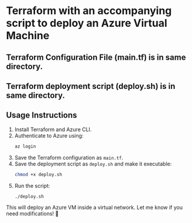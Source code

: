 # Terraform with an accompanying script to deploy an Azure Virtual Machine

## Terraform Configuration File (main.tf) is in same directory.
## Terraform deployment script (deploy.sh) is in same directory.

## Usage Instructions
1. Install Terraform and Azure CLI.
2. Authenticate to Azure using:
   ```sh
   az login
   ```
3. Save the Terraform configuration as `main.tf`.
4. Save the deployment script as `deploy.sh` and make it executable:
   ```sh
   chmod +x deploy.sh
   ```
5. Run the script:
   ```sh
   ./deploy.sh
   ```

This will deploy an Azure VM inside a virtual network. Let me know if you need modifications! 🚀

